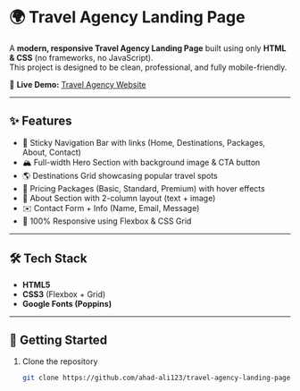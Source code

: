 # 🌍 Travel Agency Landing Page

A **modern, responsive Travel Agency Landing Page** built using only **HTML & CSS** (no frameworks, no JavaScript).  
This project is designed to be clean, professional, and fully mobile-friendly.  

🔗 **Live Demo:** [Travel Agency Website](https://travel-agency-project-kohl.vercel.app/)

---

## ✨ Features

- 📌 Sticky Navigation Bar with links (Home, Destinations, Packages, About, Contact)  
- 🏔️ Full-width Hero Section with background image & CTA button  
- 🌎 Destinations Grid showcasing popular travel spots  
- 💼 Pricing Packages (Basic, Standard, Premium) with hover effects  
- 📖 About Section with 2-column layout (text + image)  
- ✉️ Contact Form + Info (Name, Email, Message)  
- 📱 100% Responsive using Flexbox & CSS Grid  

---

## 🛠️ Tech Stack

- **HTML5**  
- **CSS3** (Flexbox + Grid)  
- **Google Fonts (Poppins)**  

---

## 🚀 Getting Started

1. Clone the repository  
   ```bash
   git clone https://github.com/ahad-ali123/travel-agency-landing-page.git
